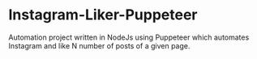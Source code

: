 # Instagram-Liker-Puppeteer
Automation project written in NodeJs using Puppeteer which automates Instagram and like N number of posts of a given page. 
